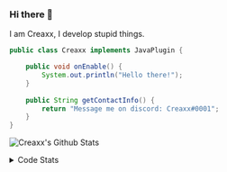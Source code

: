 ### Hi there 👋

I am Creaxx, I develop stupid things. 

```java
public class Creaxx implements JavaPlugin {

    public void onEnable() {
        System.out.println("Hello there!");
    }
    
    public String getContactInfo() {
        return "Message me on discord: Creaxx#0001";
    }
}
```

![Creaxx's Github Stats](https://github-readme-stats.vercel.app/api?username=CreaxxOG&show_icons=true&theme=dark&count_private=true)

<details>
  <summary>Code Stats</summary>

<!--START_SECTION:waka-->
![Code Time](http://img.shields.io/badge/Code%20Time-1%2C316%20hrs%2014%20mins-blue)

![Lines of code](https://img.shields.io/badge/From%20Hello%20World%20I%27ve%20Written-573.0%20thousand%20lines%20of%20code-blue)

**🐱 My GitHub Data** 

> 📦 66.4 kB Used in GitHub's Storage 
 > 
> 🏆 1,723 Contributions in the Year 2023
 > 
> 🚫 Not Opted to Hire
 > 
> 📜 4 Public Repositories 
 > 
> 🔑 2 Private Repositories 
 > 
**I'm a Night 🦉** 

```text
🌞 Morning                280 commits         ██░░░░░░░░░░░░░░░░░░░░░░░   06.78 % 
🌆 Daytime                1755 commits        ███████████░░░░░░░░░░░░░░   42.48 % 
🌃 Evening                2035 commits        ████████████░░░░░░░░░░░░░   49.26 % 
🌙 Night                  61 commits          ░░░░░░░░░░░░░░░░░░░░░░░░░   01.48 % 
```
📅 **I'm Most Productive on Saturday** 

```text
Monday                   487 commits         ███░░░░░░░░░░░░░░░░░░░░░░   11.79 % 
Tuesday                  590 commits         ████░░░░░░░░░░░░░░░░░░░░░   14.28 % 
Wednesday                600 commits         ████░░░░░░░░░░░░░░░░░░░░░   14.52 % 
Thursday                 651 commits         ████░░░░░░░░░░░░░░░░░░░░░   15.76 % 
Friday                   376 commits         ██░░░░░░░░░░░░░░░░░░░░░░░   09.10 % 
Saturday                 754 commits         █████░░░░░░░░░░░░░░░░░░░░   18.25 % 
Sunday                   673 commits         ████░░░░░░░░░░░░░░░░░░░░░   16.29 % 
```


📊 **This Week I Spent My Time On** 

```text
💬 Programming Languages: 
Java                     20 hrs 4 mins       ████████████████░░░░░░░░░   62.55 % 
Kotlin                   6 hrs 10 mins       █████░░░░░░░░░░░░░░░░░░░░   19.24 % 
HTML                     4 hrs 26 mins       ███░░░░░░░░░░░░░░░░░░░░░░   13.85 % 
XML                      40 mins             █░░░░░░░░░░░░░░░░░░░░░░░░   02.12 % 
Properties               16 mins             ░░░░░░░░░░░░░░░░░░░░░░░░░   00.83 % 

🔥 Editors: 
IntelliJ                 32 hrs 5 mins       █████████████████████████   100.00 % 
```

**I Mostly Code in Java** 

```text
Java                     55 repos            ███████████████████░░░░░░   77.46 % 
Kotlin                   10 repos            ████░░░░░░░░░░░░░░░░░░░░░   14.08 % 
TypeScript               3 repos             █░░░░░░░░░░░░░░░░░░░░░░░░   04.23 % 
CSS                      2 repos             █░░░░░░░░░░░░░░░░░░░░░░░░   02.82 % 
EJS                      1 repo              ░░░░░░░░░░░░░░░░░░░░░░░░░   01.41 % 
```




 Last Updated on 08/06/2023 18:23:11 UTC
<!--END_SECTION:waka-->
</details>
